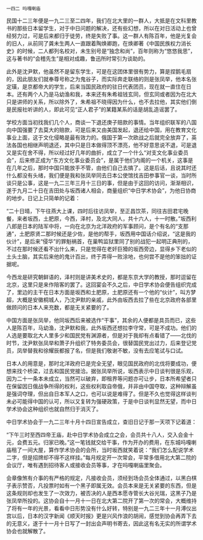     一四二 吗嘎喇庙 

   民国十二三年便是一九二三至二四年，我们在北大里的一群人，大抵是在文科里教书的那些日本留学生，对于中日问题的解决，还有些幻想，所以在对日活动上也曾经努力过，可是后来都归于徒劳，终是失败了事。这一群人有陈百年，他是光复会的旧人，从前同了龚未生两人一直跟着陶焕卿跑，在焕卿著《中国民族权力消长史》的时候，二人都列名校对，未生别号是“独念和尚”，百年则称为“悠悠我思”，这与著书的“会稽先生”是相对成趣，鲁迅所时常引为谈助的。

   此外是沈尹默，他虽然不是留东学生，可是在这团体里很有势力，算是捏鹅毛扇的，因此朋友们就奉尊号称之为鬼谷子，而实际奔走联络的则是张凤举，他本名张定璜，是京都帝大的学生，后来当国民政府的驻日代表团员，现在就一直住在日本。还有两个人乃是马幼渔和我，本来还有朱希祖钱玄同，但玄同或者因为在北大只是讲师的关系，所以除外了，朱希祖不晓得因为什么，也不去拉他，其实他们倒是民报社听讲的人，即此可见“正人君子”的某籍某系的话是胡乱造谣罢了。

   学校方面当初找我们几个人，商谈一下退还庚子赔款的事情。当年组织联军的八国向中国强要了去莫大的赔款，可是后来又由美国发起，退还给中国，用在教育文化事业上面，这于文化侵略是最有效力的。俄国于第一次欧战之后就完全放弃了，英法各国也相继声明退还，其中只是日本做得顶不漂亮，他不好意思说不退，可是退又是实在舍不得，所以经过好几年的曲折，成立了一个什么“对支文化事业委员会”，后来修正成为“东方文化事业委员会”，是属于他们内阁的一个机关，这事是在几年之后，那时中国只能放手不管，由他们自己去搞了。这是后话，且说其时还什么都没有头绪，我们便是我和张凤举同去日本公使馆找吉田参事官一谈，当时所谈只是公事，这是一九二三年三月十三日的事，但是由于这回的访问，渐渐相识，遂于九月二十日在吉田处与坂西诸人相会，商量组织“中日学术协会”，为他日协商的地步。日记上只简单的记着：

   “二十日晴，下午往燕大上课，四时后往访凤举，至正昌饮茶，同往吉田君宅晚餐，来者坂西，土肥原，今西，泽村，及北大同人，共十六人，十一时散。”坂西利八郎是日本的陆军中将，一向在北京为北洋政府的军事顾问，是个有名的“支那通”，土肥原贤二那时候还是少佐，是他的帮手，坂西用中国话介绍说，“这是我的伙计”，是后来“侵华”的罪魁祸首，在巢鸭监狱里同了别的战犯一起明正典刑的，不过在那时候还看不出什么来，只是觉得在老奸巨猾的坂西旁边，显得乡下老似的土头土脑，其实后来他的鬼计百出，终于弄得一败涂地，也何尝不是他的笨拙的证据呢。

   今西龙是研究朝鲜语的，泽村则是讲美术史的，都是东京大学的教授，那时逗留在北京，这里只是来作陪客的罢了。这回宴会不久之后，中日学术协会便告组织完成了，里边的主干在日本方面是坂西和土肥原，土肥原还有一个他的“伙计”，叫方梦超，大概是安徽桐城人，乃沈尹默的亲戚，此外由坂西去拉了些在北京政府各部里做顾问的日本人来充数，都是无关紧要的了。

   中国方面是张凤举，他同坂西后来被选作“干事”，其余的人便都是具员而已，这些人是陈百年，马幼渔，沈尹默和我，此外坂西还想拉李守常，可是不成功。他们的人选是要取北大人里多少和国民党有渊源者，但是对于我却有点看错了——北伐的时节，沈尹默张凤举和萧子升组织了特务委员会，很替国民党出过力，后来登记党员，凤举替我和徐耀辰都报了名，但是我们敬谢不敏，没有去应笔试与口试。

   日本人的用意是，那时北洋政府已是完全无望，眼见国民政府的北伐将要成功，便想来找个桥梁，过去和国民党接洽。据张凤举所说，坂西表示中日谈判很是乐观，因为二十一条本未成立，当然可以破弃，即租界等问题亦可让步，日本所希望者只在保留因日俄战争所得的权利，这些权利取自帝俄，并非由中国夺取，这种辩解虽是强词夺理，但出自日本军人之口，也可以说是难得了。但是不久也觉得这样谈判未必可能得中国的认可，所以又复转为强硬政策，于是中日谈判显然无望，而中日学术协会这种组织也就自然归于消灭了。

   中日学术协会于一九二三年十月十四日宣告成立，查旧日记于那一天项下记着道：

   “下午三时至西四帝王庙，赴中日学术协会成立之会，会员共十八人，交入会金十元，会费五元。归家已晚。”这一笔钱就交给干事，作为开办的费用，在东城吗嘎喇庙租了一间大屋，算作学术协会的会所，当时坂西就笑着说：“我们怎么配说学术二字，但是招牌却不得不这样挂。”每月规定开一次常会，平常多借用北大第二院的会议厅，唯有遇到招待客人或接收会员等事，才在吗嘎喇庙里聚会。

   会章像煞有介事的有严格的规定，凡接收会员，须经到场会员全体通过，以黑白棋子表示赞否，凡投票时如有一个黑子即属无效。会员本来是无关紧要的东西，但是这条规则却也发生了一次效力，被否决的人是西本愿寺管长大谷光瑞，这黑子乃是张凤举所投的。这协会自十一月十一日在北大第二院开了第一次的常会，大概维持了将有一年的光景，看看中日形势没有什么好转，特别是一九二三年十一月溥仪出宫以后，日本的汉字新闻《顺天时报》更是兴风作浪的胡闹，感觉到协会再弄下去的无意义，遂于十一月十日写了一封出会声明书寄去，因此这有名无实的所谓学术协会也就解散了。

